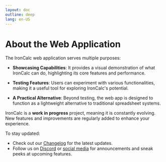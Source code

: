 ```yaml
---
layout: doc
outline: deep
lang: en-US
---
```


# About the Web Application

The IronCalc web application serves multiple purposes:

- **Showcasing Capabilities**: It provides a visual demonstration of what IronCalc can do, highlighting its core features and performance.

- **Testing Features**: Users can experiment with various functionalities, making it a useful tool for exploring IronCalc's potential.

- **A Practical Alternative**: Beyond testing, the web app is designed to function as a lightweight alternative to traditional spreadsheet systems.

IronCalc is a **work in progress** project, meaning it is constantly evolving. New features and improvements are regularly added to enhance your experience.

To stay updated:

- Check out our [Changelog](https://github.com/ironcalc/IronCalc/releases) for the latest updates.
- Follow us on [Discord](https://discord.gg/zZYWfh3RHJ) or [social media](https://bsky.app/profile/ironcalc.com) for announcements and sneak peeks at upcoming features.
